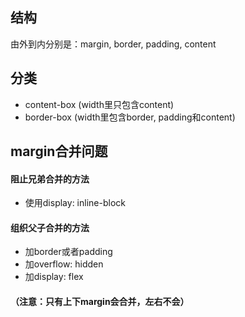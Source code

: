 ## 结构
由外到内分别是：margin, border, padding, content

## 分类
* content-box (width里只包含content)
* border-box  (width里包含border, padding和content)
## margin合并问题
#### 阻止兄弟合并的方法
* 使用display: inline-block
#### 组织父子合并的方法
* 加border或者padding
* 加overflow: hidden
* 加display: flex
#### （注意：只有上下margin会合并，左右不会）
